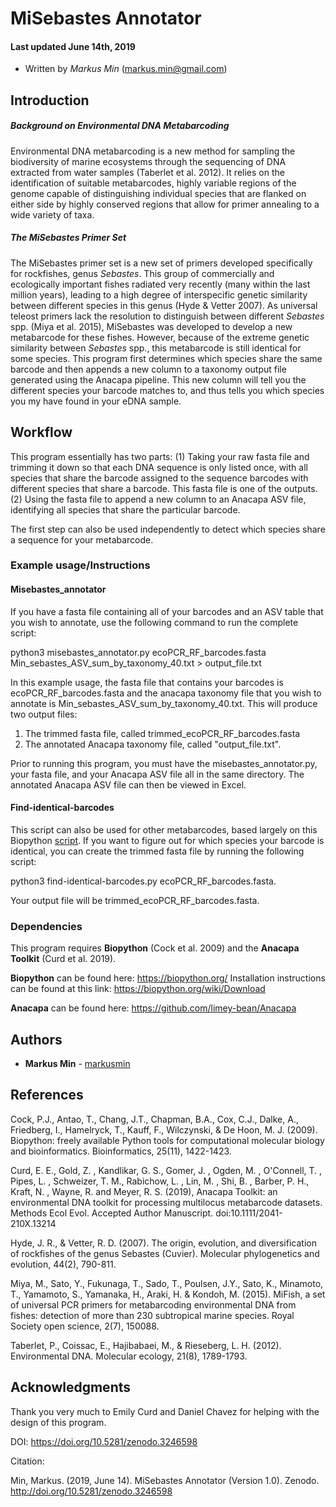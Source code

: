 # MiSebastes Annotator

#### Last updated June 14th, 2019
* Written by *Markus Min* (markus.min@gmail.com)

## Introduction

##### Background on Environmental DNA Metabarcoding
Environmental DNA metabarcoding is a new method for sampling the biodiversity of marine ecosystems through the sequencing of DNA extracted from water samples (Taberlet et al. 2012). It relies on the identification of suitable metabarcodes, highly variable regions of the genome capable of distinguishing individual species that are flanked on either side by highly conserved regions that allow for primer annealing to a wide variety of taxa. 

##### The MiSebastes Primer Set
The MiSebastes primer set is a new set of primers developed specifically for rockfishes, genus *Sebastes*. This group of commercially and ecologically important fishes radiated very recently (many within the last million years), leading to a high degree of interspecific genetic similarity between different species in this genus (Hyde & Vetter 2007). As universal teleost primers lack the resolution to distinguish between different *Sebastes* spp. (Miya et al. 2015), MiSebastes was developed to develop a new metabarcode for these fishes. However, because of the extreme genetic similarity between *Sebastes* spp., this metabarcode is still identical for some species. This program first determines which species share the same barcode and then appends a new column to a taxonomy output file generated using the Anacapa pipeline. This new column will tell you the different species your barcode matches to, and thus tells you which species you my have found in your eDNA sample.

## Workflow

This program essentially has two parts: 
(1) Taking your raw fasta file and trimming it down so that each DNA sequence is only listed once, with all species that share the barcode assigned to the sequence barcodes with different species that share a barcode. This fasta file is one of the outputs.
(2) Using the fasta file to append a new column to an Anacapa ASV file, identifying all species that share the particular barcode.

The first step can also be used independently to detect which species share a sequence for your metabarcode.

### Example usage/Instructions

#### Misebastes_annotator

If you have a fasta file containing all of your barcodes and an ASV table that you wish to annotate, use the following command to run the complete script:

python3 misebastes_annotator.py ecoPCR_RF_barcodes.fasta Min_sebastes_ASV_sum_by_taxonomy_40.txt > output_file.txt

In this example usage, the fasta file that contains your barcodes is ecoPCR_RF_barcodes.fasta and the anacapa taxonomy file that you wish to annotate is Min_sebastes_ASV_sum_by_taxonomy_40.txt. This will produce two output files:
1) The trimmed fasta file, called trimmed_ecoPCR_RF_barcodes.fasta
2) The annotated Anacapa taxonomy file, called "output_file.txt".

Prior to running this program, you must have the misebastes_annotator.py, your fasta file, and your Anacapa ASV file all in the same directory. The annotated Anacapa ASV file can then be viewed in Excel.

#### Find-identical-barcodes

This script can also be used for other metabarcodes, based largely on this Biopython [script](https://biopython.org/wiki/Sequence_Cleaner). If you want to figure out for which species your barcode is identical, you can create the trimmed fasta file by running the following script:

python3 find-identical-barcodes.py ecoPCR_RF_barcodes.fasta.

Your output file will be trimmed_ecoPCR_RF_barcodes.fasta.

### Dependencies

This program requires **Biopython** (Cock et al. 2009) and the **Anacapa Toolkit** (Curd et al. 2019).

**Biopython** can be found here: https://biopython.org/
Installation instructions can be found at this link:
https://biopython.org/wiki/Download

**Anacapa** can be found here: https://github.com/limey-bean/Anacapa

## Authors

* **Markus Min** - [markusmin](https://github.com/markusmin)

## References

Cock, P.J., Antao, T., Chang, J.T., Chapman, B.A., Cox, C.J., Dalke, A., Friedberg, I., Hamelryck, T., Kauff, F., Wilczynski, & De Hoon, M. J. (2009). Biopython: freely available Python tools for computational molecular biology and bioinformatics. Bioinformatics, 25(11), 1422-1423.

Curd, E. E., Gold, Z. , Kandlikar, G. S., Gomer, J. , Ogden, M. , O'Connell, T. , Pipes, L. , Schweizer, T. M., Rabichow, L. , Lin, M. , Shi, B. , Barber, P. H., Kraft, N. , Wayne, R. and Meyer, R. S. (2019), Anacapa Toolkit: an environmental DNA toolkit for processing multilocus metabarcode datasets. Methods Ecol Evol. Accepted Author Manuscript. doi:10.1111/2041-210X.13214

Hyde, J. R., & Vetter, R. D. (2007). The origin, evolution, and diversification of rockfishes of the genus Sebastes (Cuvier). Molecular phylogenetics and evolution, 44(2), 790-811.

Miya, M., Sato, Y., Fukunaga, T., Sado, T., Poulsen, J.Y., Sato, K., Minamoto, T., Yamamoto, S., Yamanaka, H., Araki, H. & Kondoh, M. (2015). MiFish, a set of universal PCR primers for metabarcoding environmental DNA from fishes: detection of more than 230 subtropical marine species. Royal Society open science, 2(7), 150088.

Taberlet, P., Coissac, E., Hajibabaei, M., & Rieseberg, L. H. (2012). Environmental DNA. Molecular ecology, 21(8), 1789-1793.

## Acknowledgments

Thank you very much to Emily Curd and Daniel Chavez for helping with the design of this program.


DOI: https://doi.org/10.5281/zenodo.3246598

Citation: 

Min, Markus. (2019, June 14). MiSebastes Annotator (Version 1.0). Zenodo. http://doi.org/10.5281/zenodo.3246598